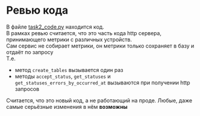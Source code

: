 # Ревью кода
В файле [task2_code.py](task2_code.py) находится код.  
В рамках ревью считается, что это часть кода http сервера, 
принимающего метрики с различных устройств.  
Сам сервис не собирает метрики, 
он метрики только сохраняет в базу и отдаёт по запросу   
Т.е. 
- метод `create_tables` вызывается один раз
- методы `accept_status`, `get_statuses` и `get_statuses_errors_by_occurred_at`
вызываются при получении http запросов

Считается, что это новый код, а не работающий на проде. 
Любые, даже самые серьёзные изменения в нём **возможны**

